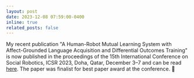 ```yaml
---
layout: post
date: 2023-12-08 07:59:00-0400
inline: true
related_posts: false
---
```


My recent publication "A Human-Robot Mutual Learning System with Affect-Grounded Language Acquisition and Differential Outcomes Training" is now published in the proceedings of the 15th International Conference on Social Robotics, ICSR 2023, Doha, Qatar, December 3–7 and can be read <a href="https://link.springer.com/chapter/10.1007/978-981-99-8718-4_10">here</a>. The paper was finalist for best paper award at the conference.
:tada:

